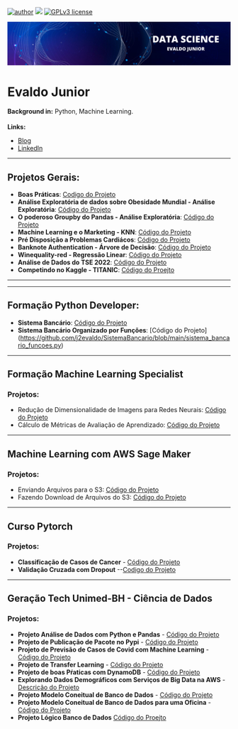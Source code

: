 
[![author](https://img.shields.io/badge/author-evaldojunior-red.svg)](https://www.linkedin.com/in/evaldo-junior-89094244/) [![](https://img.shields.io/badge/python-3.9+-blue.svg)](https://www.python.org/downloads/release/python-365/) [![GPLv3 license](https://img.shields.io/badge/License-GPLv3-blue.svg)](http://perso.crans.org/besson/LICENSE.html)

<p align="center">
  <img src="banner.png" >
</p>

# Evaldo Junior
<sub></sub>
**Background in:** Python, Machine Learning.

**Links:**
* [Blog](https://evaldoj.com)
* [LinkedIn](https://www.linkedin.com/in/evaldo-junior-89094244/)

---

## Projetos Gerais:


* **Boas Práticas**: [Codigo do Projeto](https://github.com/j2evaldo/Boas-Praticas)
* **Análise Exploratória de dados sobre Obesidade Mundial - Análise Exploratória**: [Código do Projeto](https://bit.ly/34PYVpE)
* **O poderoso Groupby do Pandas - Análise Exploratória**: [Código do Projeto](https://bit.ly/3sW91O8)
* **Machine Learning e o Marketing - KNN**: [Código do Projeto](https://bit.ly/3pghJFZ)
* **Pré Disposição a Problemas Cardiácos**: [Código do Projeto](https://github.com/j2evaldo/PREVISAO-DE-DOENCAS-CARDIACAS/blob/main/!hart.ipynb)
* **Banknote Authentication - Árvore de Decisão**: [Código do Projeto](https://github.com/j2evaldo/banknote_authentication/blob/main/banknote_authentication.ipynb)
* **Winequality-red - Regressão Linear**: [Código do Projeto](https://github.com/j2evaldo/winequality-red/blob/main/regressao_linear.ipynb)
* **Análise de Dados do TSE 2022**: [Código do Projeto](https://github.com/j2evaldo/dados-do-TSE/blob/main/eleicoes.ipynb)
* **Competindo no Kaggle - TITANIC**: [Código do Proejto](https://github.com/j2evaldo/titanic)
---


---

## Formação Python Developer:
- **Sistema Bancário**: [Código do Projeto](https://github.com/j2evaldo/SistemaBancario/blob/main/sistema_bancario.ipynb)
- **Sistema Bancário Organizado por Funções**: [Código do Projeto] (https://github.com/j2evaldo/SistemaBancario/blob/main/sistema_bancario_funcoes.py)

---

## Formação Machine Learning Specialist

### Projetos:


- Redução de Dimensionalidade de Imagens para Redes Neurais: [Código do Projeto](https://github.com/j2evaldo/reducaodimensionalidade/blob/main/imagens.ipynb)
- Cálculo de Métricas de Avaliação de Aprendizado: [Código do Projeto](https://github.com/j2evaldo/metricasavalicao/blob/main/Metricas.ipynb)

---

## Machine Learning com AWS Sage Maker

### Projetos:


- Enviando Arquivos para o S3: [Código do Projeto](https://github.com/j2evaldo/aws/blob/main/EnviarArquivo.ipynb)
- Fazendo Download de Arquivos do S3: [Código do Projeto](https://github.com/j2evaldo/aws/blob/main/DownloadS3.ipynb)

---

## **Curso Pytorch**

### Projetos:

- **Classificação de Casos de Cancer** - [Código do Projeto](https://github.com/j2evaldo/cursoPytorch)
- **Validação Cruzada com Dropout** --[Codigo do Projeto](https://github.com/j2evaldo/validacaoCruzadaDropout/blob/main/02_projeto.ipynb)

---

## **Geração Tech Unimed-BH - Ciência de Dados**

### Projetos:


- **Projeto Análise de Dados com Python e Pandas** - [Código do Projeto](https://github.com/j2evaldo/dio/blob/main/EDA_DIO.ipynb)
- **Projeto de Publicação de Pacote no Pypi** - [Código do Projeto](https://github.com/j2evaldo/pacote)
- **Projeto de Previsão de Casos de Covid com Machine Learning** - [Código do Projeto](https://github.com/j2evaldo/covid_dio/blob/main/covid.ipynb)
- **Projeto de Transfer Learning** - [Código do Projeto](https://github.com/j2evaldo/transfer_learning/blob/main/transfer_learning.ipynb)
- **Projeto de boas Pŕaticas com DynamoDB** - [Código do Projeto](https://github.com/j2evaldo/dio-live-dynamodb)
- **Explorando Dados Demográficos com Serviços de Big Data na AWS** - [Descrição do Projeto](https://github.com/j2evaldo/dio-live-athena?organization=j2evaldo&organization=j2evaldo)
- **Projeto Modelo Coneitual de Banco de Dados** - [Código do Projeto](https://github.com/j2evaldo/dio-conceitual_db/blob/main/Modelo%20Conceitual.png)
- **Projeto Modelo Coneitual de Banco de Dados para uma Oficina** - [Código do Projeto](https://github.com/j2evaldo/dio_Construindo-um-Esquema-Conceitual-para-Banco-De-dados/blob/main/Oficina.png)
- **Projeto Lógico Banco de Dados** [Código do Proejto](https://github.com/j2evaldo/dio-projeto-logico/blob/main/bd.sql)

